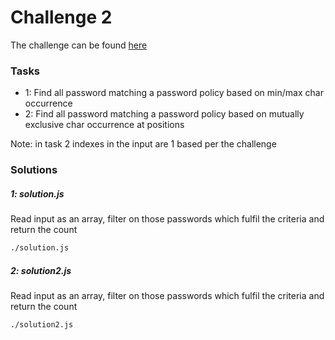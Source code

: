 # Challenge 2

The challenge can be found [here][1]

### Tasks

- 1: Find all password matching a password policy based on min/max char occurrence
- 2: Find all password matching a password policy based on mutually exclusive char occurrence at positions

Note: in task 2 indexes in the input are 1 based per the challenge

### Solutions

##### 1: solution.js

Read input as an array, filter on those passwords which fulfil the criteria and return the count
```bash
./solution.js
```

##### 2: solution2.js

Read input as an array, filter on those passwords which fulfil the criteria and return the count
```bash
./solution2.js
```

[1]: <https://adventofcode.com/2020/day/2> "Advent of Code day 2 challenge"
